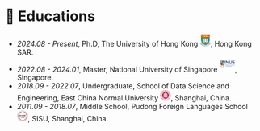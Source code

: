 # 📖 Educations
- *2024.08 - Present*, Ph.D, The University of Hong Kong  <img src='./images/logos/hku_logo.png' style='width: 1.5em;'>, Hong Kong SAR.
- *2022.08 - 2024.01*, Master, National University of Singapore  <img src='./images/svgs/NUS-logo.svg' style='width: 2.2em;'>, Singapore.
- *2018.09 - 2022.07*, Undergraduate, School of Data Science and Engineering, East China Normal University  <img src='./images/svgs/ECNU-logo.svg.png' style='width: 1.5em;'>, Shanghai, China.
- *2011.09 - 2018.07*, Middle School, Pudong Foreign Languages School  <img src='./images/svgs/PFLS-logo.png' style='width: 1.5em;'>, SISU, Shanghai, China.